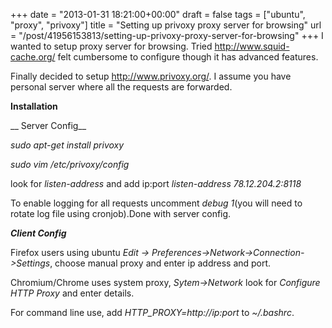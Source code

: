 +++
date = "2013-01-31 18:21:00+00:00"
draft = false
tags = ["ubuntu", "proxy", "privoxy"]
title = "Setting up privoxy proxy server for browsing"
url = "/post/41956153813/setting-up-privoxy-proxy-server-for-browsing"
+++
I wanted to setup proxy server for browsing. Tried&nbsp;<a href="http://www.squid-cache.org/" target="_blank">http://www.squid-cache.org/</a>&nbsp;felt cumbersome to configure though it has advanced features.

Finally decided to setup <a href="http://www.privoxy.org/" target="_blank">http://www.privoxy.org/</a>. I assume you have personal server where all the requests are forwarded.

__Installation__

__ Server Config__

_sudo apt-get install privoxy_

_sudo vim /etc/privoxy/config_

look for _listen-address_&nbsp;and add ip:port _listen-address 78.12.204.2:8118_

To enable logging for all requests uncomment _debug 1_(you will need to rotate log file using cronjob).Done with server config.

___Client Config___

Firefox users using ubuntu _Edit -> Preferences->Network->Connection->Settings_, choose manual proxy and enter ip address and port.

Chromium/Chrome uses system proxy, _Sytem->Network_&nbsp;look for _Configure HTTP Proxy_&nbsp;and enter details.

For command line use, add _HTTP\_PROXY=http://ip:port_ to _~/.bashrc_.
